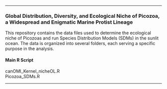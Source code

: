 _______________________________________________________________

### Global Distribution, Diversity, and Ecological Niche of Picozoa, a Widespread and Enigmatic Marine Protist Lineage

This repository contains the data files used to determine the ecological niche of Picozoas and run Species Distribution Models (SDMs) in the sunlit ocean. The data is organized into several folders, each serving a specific purpose in the analysis.

#### Main R Script
canOMI_Kernel_nicheOL.R  
Picozoa_SDMs.R

_______________________________________________________________
